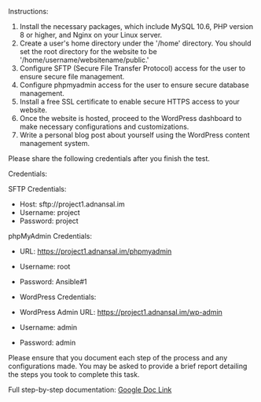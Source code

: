 Instructions:

1. Install the necessary packages, which include MySQL 10.6, PHP version 8 or higher, and Nginx on your Linux server.
2. Create a user's home directory under the '/home' directory. You should set the root directory for the website to be '/home/username/websitename/public.'
3. Configure SFTP (Secure File Transfer Protocol) access for the user to ensure secure file management.
4. Configure phpmyadmin access for the user to ensure secure database management.
4. Install a free SSL certificate to enable secure HTTPS access to your website.
5. Once the website is hosted, proceed to the WordPress dashboard to make necessary configurations and customizations.
6. Write a personal blog post about yourself using the WordPress content management system.

Please share the following credentials after you finish the test.

Credentials:

SFTP Credentials:
- Host: sftp://project1.adnansal.im
- Username: project
- Password: project

phpMyAdmin Credentials:
- URL: https://project1.adnansal.im/phpmyadmin
- Username: root
- Password: Ansible#1

- WordPress Credentials:
- WordPress Admin URL: https://project1.adnansal.im/wp-admin
- Username: admin
- Password: admin

Please ensure that you document each step of the process and any configurations made. You may be asked to provide a brief report detailing the steps you took to complete this task.

Full step-by-step documentation: [Google Doc Link](https://docs.google.com/document/d/1Aj8F6UzCGEH8UpkRSsvWXZRpzQ9DgYo7zL3WxyGRUg4/edit?usp=sharing)

